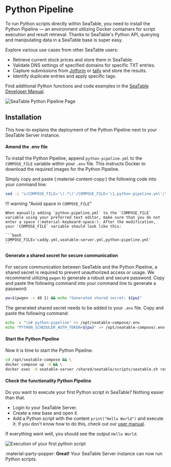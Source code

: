 # Python Pipeline

To run Python scripts directly within SeaTable, you need to install the Python Pipeline — an environment utilizing Docker containers for script execution and result retrieval. Thanks to SeaTable's Python API, querying and manipulating data in a SeaTable base is super easy.

Explore various use cases from other SeaTable users:

- Retrieve current stock prices and store them in SeaTable.
- Validate DNS settings of specified domains for specific TXT entries.
- Capture submissions from [Jotform](https://www.jotform.com/) or [tally](https://tally.so/) and store the results.
- Identify duplicate entries and apply specific tags.

Find additional Python functions and code examples in the [SeaTable Developer Manual](https://developer.seatable.com).

![SeaTable Python Pipeline Page](../../assets/images/screenshot_python_script_execution.png)

## Installation

This how-to explains the deployment of the Python Pipeline next to your SeaTable Server instance.

#### Amend the .env file

To install the Python Pipeline, append `python-pipeline.yml` to the `COMPOSE_FILE` variable within your `.env` file. This instructs Docker to download the required images for the Python Pipeline.

Simply copy and paste (:material-content-copy:) the following code into your command line:

```bash
sed -i "s/COMPOSE_FILE='\(.*\)'/COMPOSE_FILE='\1,python-pipeline.yml'/" /opt/seatable-compose/.env
```

!!! warning "Avoid space in `COMPOSE_FILE`"

    When manually adding `python-pipeline.yml` to the `COMPOSE_FILE` variable using your preferred text editor, make sure that you do not enter a space (:material-keyboard-space:). After the modification, your `COMPOSE_FILE` variable should look like this:

    ```bash
    COMPOSE_FILE='caddy.yml,seatable-server.yml,python-pipeline.yml'
    ```

#### Generate a shared secret for secure communication

For secure communication between SeaTable and the Python Pipeline, a shared secret is required to prevent unauthorized access or usage. We recommend utilizing `pwgen` to generate a robust and secure password. Copy and paste the following command into your command line to generate a password:

```bash
pw=$(pwgen -s 40 1) && echo "Generated shared secret: ${pw}"
```

The generated shared secret needs to be added to your `.env` file. Copy and paste the following command:

```bash
echo -e "\n# python-pipeline" >> /opt/seatable-compose/.env
echo "PYTHON_SCHEDULER_AUTH_TOKEN=${pw}" >> /opt/seatable-compose/.env
```

#### Start the Python Pipeline

Now it is time to start the Python Pipeline.

```bash
cd /opt/seatable-compose && \
docker compose up -d && \
docker exec -d seatable-server /shared/seatable/scripts/seatable.sh restart
```

#### Check the functionality Python Pipeline

Do you want to execute your first Python script in SeaTable? Nothing easier than that.

- Login to your SeaTable Server.
- Create a new base and open it.
- Add a Python script with the content `print("Hello World")` and execute it. If you don't know how to do this, check out our [user manual](https://seatable.io/docs/javascript-python/anlegen-und-loeschen-eines-skriptes/?lang=auto).

If everything went well, you should see the output `Hello World`.

![Execution of your first python script](../../assets/images/screenshot_first_python_script.png)

:material-party-popper: **Great!** Your SeaTable Server instance can now run Python scripts.
